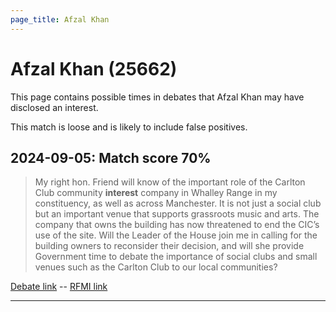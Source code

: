```yaml
---
page_title: Afzal Khan
---
```


# Afzal Khan  (25662)

This page contains possible times in debates that Afzal Khan may have disclosed an interest.

This match is loose and is likely to include false positives. 



## 2024-09-05: Match score 70%

>My right hon. Friend will know of the important role of the Carlton Club community **interest** company in Whalley Range in my constituency, as well as across Manchester. It is not just a social club but an important venue that supports grassroots music and arts. The company that owns the building has now threatened to end the CIC’s use of the site. Will the Leader of the House join me in calling for the building owners to reconsider their decision, and will she provide Government time to debate the importance of social clubs and small venues such as the Carlton Club to our local communities?

[Debate link](https://www.theyworkforyou.com/debates/?id=2024-09-05b.446.5)  --  [RFMI link](https://www.theyworkforyou.com/mp/25662/register)


---

